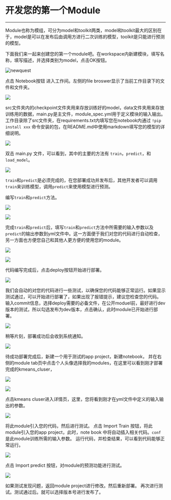 ﻿# 开发您的第一个Module

------

Module也称为模组，可分为model和toolkit两类，model和toolkit最大的区别在于，model是可以在发布后由调用方进行二次训练的模型，toolkit是只能进行预测的模型。

下面我们来一起来创建您的第一个module吧。在workspace内新建模块，填写名称，填写描述，并选择类别为model，点击OK按钮。

![newquest](https://ws4.sinaimg.cn/large/0069RVTdgy1fu0vkcfxvzj30ed0eywev.jpg)

点击 Notebook按钮 进入工作间。左侧的file broswer显示了当前工作目录下的文件和文件夹。

![](https://ws2.sinaimg.cn/large/0069RVTdgy1fu0vmebx58j30980ak74j.jpg)

src文件夹内的checkpoint文件夹用来存放训练好的model，data文件夹用来存放训练用的数据，main.py是主文件，module_spec.yml用于定义模块的输入输出。
工作目录除了src文件夹，在requirements.txt内填写您在notebook内通过 `!pip install xxx` 命令安装的包，在README.md中使用markdown填写您的模型的详细说明。

![](https://ws1.sinaimg.cn/large/0069RVTdgy1fu0vmxvxo4j309e09jdg4.jpg)

双击 main.py 文件，可以看到，其中的主要的方法有 `train`，`predict`，和 `load_model`。

![](https://ws3.sinaimg.cn/large/0069RVTdgy1fu0vnh8bdkj30vf0l6wfw.jpg)

`train`和`predict`是必须完成的，在您部署成功并发布后，其他开发者可以调用`train`来训练模型，调用`predict`来使用模型进行预测。


编写`train`和`predict`方法。

![](https://ws1.sinaimg.cn/large/0069RVTdgy1fu0voioqtpj30ka0dc0th.jpg)

![](https://ws1.sinaimg.cn/large/0069RVTdgy1fu0voumgrkj30g605z3yn.jpg)

完成`train`和`predict`后，填写`train`和`predict`方法中所需要的输入参数以及`predict`的输出参数到yml文件中。这一方面便于我们对您的代码进行自动检查，另一方面也方便您自己和其他人更方便的使用您的module。

![](https://ws2.sinaimg.cn/large/0069RVTdgy1fu0vp8tyixj30dn0ik3zg.jpg)

![](https://ws2.sinaimg.cn/large/0069RVTdgy1fu0vpjaknhj307d04nwee.jpg)

代码编写完成后，点击deploy按钮开始进行部署。

![](https://ws4.sinaimg.cn/large/0069RVTdgy1fu0vpzdnowj309602omx3.jpg)

我们会自动的对您的代码进行一些测试，以确保您的代码能够正常运行。如果显示测试通过，可以开始进行部署了，如果出现了报错提示，建议您检查您的代码。
输入commit信息，选择deploy需要的必备文件，在公开moduel前，最好进行dev版本的测试，所以勾选发布为dev版本，点击确认，此时module已开始进行部署。

![](https://ws1.sinaimg.cn/large/0069RVTdgy1fu0vqb1g21j30dd0dmjrv.jpg)

稍等片刻，部署成功后会收到系统通知。

![](https://ws4.sinaimg.cn/large/0069RVTdgy1fu0vqq7j3cj30f304c3yk.jpg)

待成功部署完成后，新建一个用于测试的app project，新建notebook，
并在右侧的module tab页中点击个人头像选择我的modules，在这里可以看到刚才部署完成的kmeans_cluser，

![](https://ws1.sinaimg.cn/large/0069RVTdgy1fu0vr9lql0j30920elaag.jpg)

![](https://ws3.sinaimg.cn/large/0069RVTdgy1fu0vriy06fj309806jdft.jpg)

点击kmeans cluser进入详情页，这里，您将看到刚才在yml文件中定义的输入输出的参数。

![](https://ws1.sinaimg.cn/large/0069RVTdgy1fu0vrwaf2aj30920ib74n.jpg)

将此module引入您的代码，然后进行测试。
点击 Import Train 按钮，将此module引入您的app project，此时，note book 中将自动插入相关代码。`conf` 是此module训练所需的输入参数。 运行代码，并检查结果，可以看到代码能够正常运行。

![](https://ws3.sinaimg.cn/large/0069RVTdgy1fu0vsdl6puj30in08xmxf.jpg)

点击 Import predict 按钮，对module的预测功能进行测试。

![](https://ws1.sinaimg.cn/large/0069RVTdgy1fu0vsls09sj30h008fwen.jpg)

如果测试发现问题，返回module project进行修改。然后重新部署。
再次进行测试。测试通过后。就可以选择版本号进行发布了。





